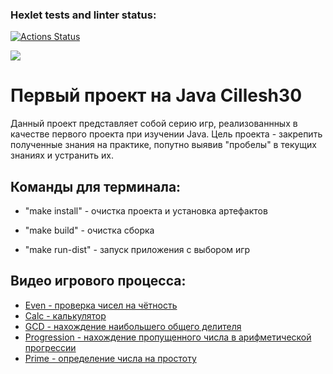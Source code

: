 ### Hexlet tests and linter status:
[![Actions Status](https://github.com/cillesh30/java-project-61/actions/workflows/hexlet-check.yml/badge.svg)](https://github.com/cillesh30/java-project-61/actions)

<a href="https://codeclimate.com/github/cillesh30/java-project-61/maintainability"><img src="https://api.codeclimate.com/v1/badges/15c0b51d2286f943cbfb/maintainability" /></a>

# Первый проект на Java Cillesh30
Данный проект представляет собой серию игр, реализованнных в качестве первого проекта при изучении Java. Цель проекта - закрепить полученные знания на практике, попутно выявив "пробелы" в текущих знаниях и устранить их.

## Команды для терминала:
- "make install" - очистка проекта и установка артефактов 

- "make build" - очистка сборка

- "make run-dist" - запуск приложения с выбором игр

## Видео игрового процесса:
- [Even - проверка чисел на чётность](https://asciinema.org/a/yCCtDpRImfbBTGDEz9RkdcvVW)
- [Calc - калькулятор](https://asciinema.org/a/cqzJ7QZJEheIE2VJr6iAr4lqa)
- [GCD - нахождение наибольшего общего делителя](https://asciinema.org/a/b35dUwhHinvKGi81lgRfFFL2T)
- [Progression - нахождение пропущенного числа в арифметической прогрессии](https://asciinema.org/a/ZOAlzD6DIaCHIxKrq78Z8Co3I)
- [Prime - определение числа на простоту](https://asciinema.org/a/7H3G4sV7dtP2e0CJLstmJNH4s)
